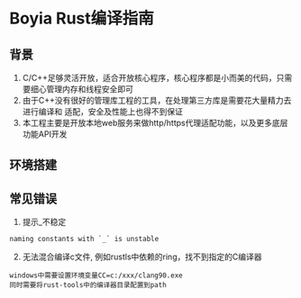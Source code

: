 # Boyia Rust编译指南
## 背景
1. C/C++足够灵活开放，适合开放核心程序，核心程序都是小而美的代码，只需要细心管理内存和线程安全即可
2. 由于C++没有很好的管理库工程的工具，在处理第三方库是需要花大量精力去进行编译和
适配，安全及性能上也得不到保证
3. 本工程主要是开放本地web服务来做http/https代理适配功能，以及更多底层功能API开发

## 环境搭建

## 常见错误

1. 提示_不稳定
```
naming constants with `_` is unstable
```
2. 无法混合编译c文件, 例如rustls中依赖的ring，找不到指定的C编译器
```
windows中需要设置环境变量CC=c:/xxx/clang90.exe
同时需要将rust-tools中的编译器目录配置到path
```
